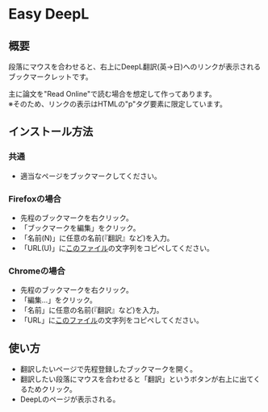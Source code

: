 # Easy DeepL
## 概要
段落にマウスを合わせると、右上にDeepL翻訳(英→日)へのリンクが表示されるブックマークレットです。

主に論文を"Read Online"で読む場合を想定して作ってあります。  
※そのため、リンクの表示はHTMLの"p"タグ要素に限定しています。

## インストール方法
### 共通
* 適当なページをブックマークしてください。  
### Firefoxの場合
* 先程のブックマークを右クリック。
* 「ブックマークを編集」をクリック。
* 「名前(N)」に任意の名前(『翻訳』など)を入力。
* 「URL(U)」に[このファイル](easyDeepL_bookmarklet.js)の文字列をコピペしてください。
### Chromeの場合
* 先程のブックマークを右クリック。
* 「編集...」をクリック。
* 「名前」に任意の名前(『翻訳』など)を入力。
* 「URL」に[このファイル](easyDeepL_bookmarklet.js)の文字列をコピペしてください。

## 使い方
* 翻訳したいページで先程登録したブックマークを開く。
* 翻訳したい段落にマウスを合わせると「翻訳」というボタンが右上に出てくるためクリック。
* DeepLのページが表示される。